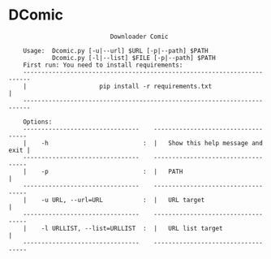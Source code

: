 # DComic

                                Downloader Comic
                                
        Usage:  Dcomic.py [-u|--url] $URL [-p|--path] $PATH
                Dcomic.py [-l|--list] $FILE [-p|--path] $PATH
        First run: You need to install requirements:
        ------------------------------------------------------------------------
        |                    pip install -r requirements.txt                    |
        ------------------------------------------------------------------------

        Options:
        --------------------------------    -----------------------------------
        |    -h                          :  |   Show this help message and exit |
        --------------------------------    -----------------------------------
        |    -p                          :  |   PATH                            |
        --------------------------------    -----------------------------------
        |    -u URL, --url=URL           :  |   URL target                      |
        --------------------------------    -----------------------------------
        |    -l URLLIST, --list=URLLIST  :  |   URL list target                 |
        --------------------------------    -----------------------------------
